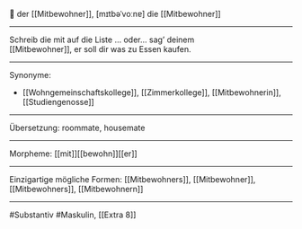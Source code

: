 🔵 der [[Mitbewohner]], [mɪtbəˈvoːnɐ]
die [[Mitbewohner]]


---
Schreib die mit auf die Liste … oder… sag’ deinem 
[[Mitbewohner]], er soll dir was zu Essen kaufen.  



---
Synonyme:
- [[Wohngemeinschaftskollege]], [[Zimmerkollege]], [[Mitbewohnerin]], [[Studiengenosse]]

---
Übersetzung: roommate, housemate

---
Morpheme:
[[mit]][[bewohn]][[er]]

---
Einzigartige mögliche Formen: [[Mitbewohners]], [[Mitbewohner]], [[Mitbewohners]], [[Mitbewohnern]]

---
#Substantiv #Maskulin, [[Extra 8]]